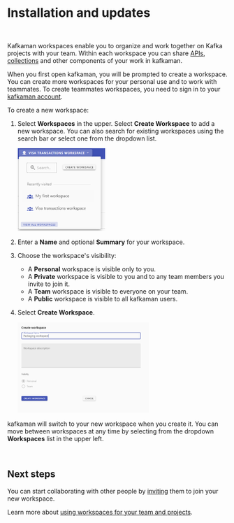 # Installation and updates

<br />

Kafkaman workspaces enable you to organize and work together on Kafka projects with your team. Within each workspace you can share [APIs](/docs/designing-and-developing-your-api/creating-an-api/), [collections](/docs/getting-started/creating-the-first-collection/) and other components of your work in kafkaman.

When you first open kafkaman, you will be prompted to create a workspace. You can create more workspaces for your personal use and to work with teammates. To create teammates workspaces, you need to sign in to your [kafkaman account](/docs/getting-started/kafkaman-account/).

To create a new workspace:

1. Select **Workspaces** in the upper. Select **Create Workspace** to add a new workspace. You can also search for existing workspaces using the search bar or select one from the dropdown list.

    <img alt="Change workspace or create new" src="https://raw.githubusercontent.com/kafkaman-lab/kafkaman-learning-center/main/assets/recentWorkspaces.png" width="200px"/>

1. Enter a **Name** and optional **Summary** for your workspace.
1. Choose the workspace's visibility:
    * A **Personal** workspace is visible only to you.
    * A **Private** workspace is visible to you and to any team members you invite to join it.
    * A **Team** workspace is visible to everyone on your team.
    * A **Public** workspace is visible to all kafkaman users.
1. Select **Create Workspace**.

    <img alt="Change workspace or create new" src="https://raw.githubusercontent.com/kafkaman-lab/kafkaman-learning-center/main/assets/createWorkspace.png" width="300px"/>

kafkaman will switch to your new workspace when you create it. You can move between workspaces at any time by selecting from the dropdown **Workspaces** list in the upper left.

<br />

## Next steps

You can start collaborating with other people by [inviting](/docs/collaborating-in-kafkaman/using-workspaces/managing-workspaces/#sharing-workspaces) them to join your new workspace.

Learn more about [using workspaces for your team and projects](/docs/collaborating-in-kafkaman/using-workspaces/creating-workspaces/).
